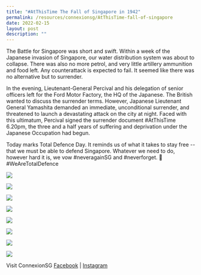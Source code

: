 ```yaml
---
title: "#AtThisTime The Fall of Singapore in 1942"
permalink: /resources/connexionsg/AtThisTime-fall-of-singapore
date: 2022-02-15
layout: post
description: ""
---
```

The Battle for Singapore was short and swift. Within a week of the Japanese invasion of Singapore, our water distribution system was about to collapse. There was also no more petrol, and very little artillery ammunition and food left. Any counterattack is expected to fail. It seemed like there was no alternative but to surrender.

In the evening, Lieutenant-General Percival and his delegation of senior officers left for the Ford Motor Factory, the HQ of the Japanese. The British wanted to discuss the surrender terms. However, Japanese Lieutenant General Yamashita demanded an immediate, unconditional surrender, and threatened to launch a devastating attack on the city at night. Faced with this ultimatum, Percival signed the surrender document #AtThisTime 6.20pm, the three and a half years of suffering and deprivation under the Japanese Occupation had begun.

Today marks Total Defence Day. It reminds us of what it takes to stay free -- that we must be able to defend Singapore. Whatever we need to do, however hard it is, we vow #neveragainSG and #neverforget. 💪 #WeAreTotalDefence

![](/images/atthistime-8feb.png)

![](/images/atthistime-9feb.png)

![](/images/atthistime-10feb.png)

![](/images/atthistime-11feb.png)

![](/images/atthistime-12feb.png)

![](/images/atthistime-13feb.png)

![](/images/atthistime-14feb.png)

![](/images/atthistime-15feb.png)

Visit ConnexionSG [Facebook](https://www.facebook.com/ConnexionSG) | [Instagram](https://www.instagram.com/connexionsg/)